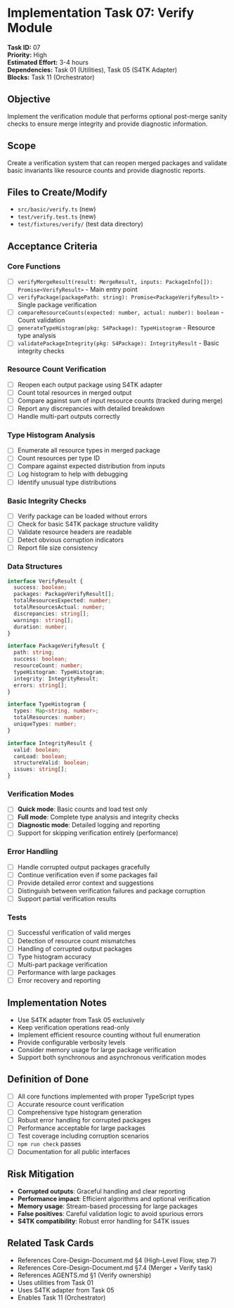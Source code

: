 # Implementation Task 07: Verify Module

**Task ID:** 07  
**Priority:** High  
**Estimated Effort:** 3-4 hours  
**Dependencies:** Task 01 (Utilities), Task 05 (S4TK Adapter)  
**Blocks:** Task 11 (Orchestrator)  

## Objective
Implement the verification module that performs optional post-merge sanity checks to ensure merge integrity and provide diagnostic information.

## Scope
Create a verification system that can reopen merged packages and validate basic invariants like resource counts and provide diagnostic reports.

## Files to Create/Modify
- `src/basic/verify.ts` (new)
- `test/verify.test.ts` (new)
- `test/fixtures/verify/` (test data directory)

## Acceptance Criteria

### Core Functions
- [ ] `verifyMergeResult(result: MergeResult, inputs: PackageInfo[]): Promise<VerifyResult>` - Main entry point
- [ ] `verifyPackage(packagePath: string): Promise<PackageVerifyResult>` - Single package verification
- [ ] `compareResourceCounts(expected: number, actual: number): boolean` - Count validation
- [ ] `generateTypeHistogram(pkg: S4Package): TypeHistogram` - Resource type analysis
- [ ] `validatePackageIntegrity(pkg: S4Package): IntegrityResult` - Basic integrity checks

### Resource Count Verification
- [ ] Reopen each output package using S4TK adapter
- [ ] Count total resources in merged output
- [ ] Compare against sum of input resource counts (tracked during merge)
- [ ] Report any discrepancies with detailed breakdown
- [ ] Handle multi-part outputs correctly

### Type Histogram Analysis
- [ ] Enumerate all resource types in merged package
- [ ] Count resources per type ID
- [ ] Compare against expected distribution from inputs
- [ ] Log histogram to help with debugging
- [ ] Identify unusual type distributions

### Basic Integrity Checks
- [ ] Verify package can be loaded without errors
- [ ] Check for basic S4TK package structure validity
- [ ] Validate resource headers are readable
- [ ] Detect obvious corruption indicators
- [ ] Report file size consistency

### Data Structures
```typescript
interface VerifyResult {
  success: boolean;
  packages: PackageVerifyResult[];
  totalResourcesExpected: number;
  totalResourcesActual: number;
  discrepancies: string[];
  warnings: string[];
  duration: number;
}

interface PackageVerifyResult {
  path: string;
  success: boolean;
  resourceCount: number;
  typeHistogram: TypeHistogram;
  integrity: IntegrityResult;
  errors: string[];
}

interface TypeHistogram {
  types: Map<string, number>;
  totalResources: number;
  uniqueTypes: number;
}

interface IntegrityResult {
  valid: boolean;
  canLoad: boolean;
  structureValid: boolean;
  issues: string[];
}
```

### Verification Modes
- [ ] **Quick mode**: Basic counts and load test only
- [ ] **Full mode**: Complete type analysis and integrity checks
- [ ] **Diagnostic mode**: Detailed logging and reporting
- [ ] Support for skipping verification entirely (performance)

### Error Handling
- [ ] Handle corrupted output packages gracefully
- [ ] Continue verification even if some packages fail
- [ ] Provide detailed error context and suggestions
- [ ] Distinguish between verification failures and package corruption
- [ ] Support partial verification results

### Tests
- [ ] Successful verification of valid merges
- [ ] Detection of resource count mismatches
- [ ] Handling of corrupted output packages
- [ ] Type histogram accuracy
- [ ] Multi-part package verification
- [ ] Performance with large packages
- [ ] Error recovery and reporting

## Implementation Notes
- Use S4TK adapter from Task 05 exclusively
- Keep verification operations read-only
- Implement efficient resource counting without full enumeration
- Provide configurable verbosity levels
- Consider memory usage for large package verification
- Support both synchronous and asynchronous verification modes

## Definition of Done
- [ ] All core functions implemented with proper TypeScript types
- [ ] Accurate resource count verification
- [ ] Comprehensive type histogram generation
- [ ] Robust error handling for corrupted packages
- [ ] Performance acceptable for large packages
- [ ] Test coverage including corruption scenarios
- [ ] `npm run check` passes
- [ ] Documentation for all public interfaces

## Risk Mitigation
- **Corrupted outputs**: Graceful handling and clear reporting
- **Performance impact**: Efficient algorithms and optional verification
- **Memory usage**: Stream-based processing for large packages
- **False positives**: Careful validation logic to avoid spurious errors
- **S4TK compatibility**: Robust error handling for S4TK issues

## Related Task Cards
- References Core-Design-Document.md §4 (High-Level Flow, step 7)
- References Core-Design-Document.md §7.4 (Merger + Verify task)
- References AGENTS.md §1 (Verify ownership)
- Uses utilities from Task 01
- Uses S4TK adapter from Task 05
- Enables Task 11 (Orchestrator)
